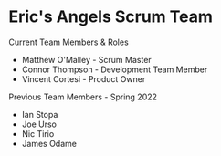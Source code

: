 # Eric's Angels Scrum Team

Current Team Members & Roles
- Matthew O'Malley - Scrum Master
- Connor Thompson  - Development Team Member
- Vincent Cortesi - Product Owner

Previous Team Members - Spring 2022
- Ian Stopa
- Joe Urso
- Nic Tirio
- James Odame